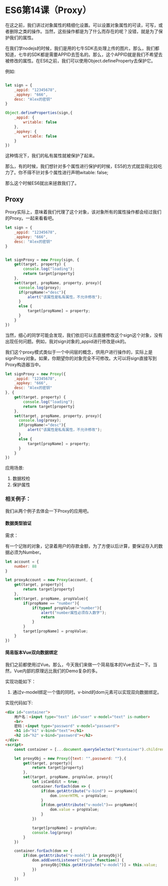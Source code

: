 # ES6第14课（Proxy）

在这之前，我们讲过对象属性的精细化设置。可以设置对象属性的可读，可写，或者删除之类的操作。当然，这些操作都是为了什么而存在的呢？没错，就是为了保护我们的属性。


在我们学nodejs的时候，我们是用的七牛SDK去处理上传的图片。那么，我们都知道，七牛的SDK都是需要APPID去签名的。那么，这个APPID就是我们不希望去被修改的属性。在ES6之前，我们可以使用Object.defineProperty去保护它。


例如:


```javascript

let sign = {
    _appid: "12345678",
    _appkey: "666",
    desc: "Alex的密钥"
}

Object.defineProperties(sign,{
    _appid: {
        writable: false
    },
    _appkey: {
        writable: false
    }
})

```
这种情况下，我们的私有属性就被保护了起来。

那么，有的时候，我们想针对多个属性进行保护的时候，ES5的方式就显得比较吃力了。你不得不针对多个属性进行声明witable: false;

那么这个时候ES6就出来拯救我们了。

## Proxy

Proxy实际上，意味着我们代理了这个对象，该对象所有的属性操作都会经过我们的Proxy。一起来看看吧。


```javascript
let sign = {
    _appid: "12345678",
    _appkey: "666",
    desc: "Alex的密钥"
}


let signProxy = new Proxy(sign, {
    get(target, property) {
        console.log("loading");
        return target[property]
    },
    set(target, propName, property, proxy){
      console.log(proxy);
      if(propName!="desc"){
          alert("该属性是私有属性，不允许修改");
      }
      else {
          target[propName] = property;
      }
    }
})

```

当然，细心的同学可能会发现，我们依旧可以去直接修改这个sign这个对象，没有出现任何问题。例如，我对sign对象的_appid进行修改是ok的。

我们这个proxy模式类似于一个中间层的概念，供用户进行操作的，实际上是signProxy对象。如果，你期望你的对象完全不可修改。大可以将sign直接写到Proxy构造器当中。

```javascript
let signProxy = new Proxy({
    _appid: "12345678",
    _appkey: "666",
    desc: "Alex的密钥"
}, {
    get(target, property) {
        console.log("loading");
        return target[property]
    },
    set(target, propName, property, proxy){
      console.log(proxy);
      if(propName!="desc"){
          alert("该属性是私有属性，不允许修改");
      }
      else {
          target[propName] = property;
      }
    }
})
```
应用场景:

1. 数据校检
2. 保护属性

### 相关例子：
我们从两个例子去体会一下Proxy的应用吧。


#### 数据类型验证

需求：

有一个记账的对象，记录着用户的存款金额，为了方便以后计算，要保证存入的数据必须为Number。

```javascript
let account = {
    number: 88
}

let proxyAccount = new Proxy(account, {
    get(target, property){
        return target[property]
    },
    set(target, propName, propValue){
        if(propName == "number"){
            if(typeof propValue!="number"){
                alert("number属性必须存入数字");
                return
            }
        }
        target[propName] = propValue;
    }
})
```


#### 简易版本Vue双向数据绑定

我们之前都使用过Vue。那么，今天我们来做一个简易版本的Vue去试一下。当然，Vue内部的原理远比我们的Demo复杂的多。


实现功能如下：
1. 通过v-model绑定一个值的同时。v-bind的dom元素可以实现双向数据绑定。

实现代码如下:

```html
<div id="container">
    用户名：<input type="text" id="user" v-model="text" is-number>
    <br>
    密码：<input type="password" v-model="password">
    <h1 id="h1" v-bind="text"></h1>
    <h2 id="h2" v-bind="password"></h2>
</div>
<script>
    const container = [...document.querySelector("#container").children];

    let proxyObj = new Proxy({text: "",password: ""},{
        get(target, property){
            return target[property]
        },
        set(target, propName, propValue, proxy){
            let isCanEdit = true;
            container.forEach(dom => {
                if(dom.getAttribute("v-bind") == propName){
                    dom.innerHTML = propValue;
                }
                if(dom.getAttribute("v-model")== propName){
                    dom.value = propValue;
                }
            })

            target[propName] = propValue;
            console.log(proxy)
        }
    })

    container.forEach(dom => {
        if(dom.getAttribute("v-model") in proxyObj){
            dom.addEventListener("input",function() {
                proxyObj[this.getAttribute("v-model")] = this.value;
            })
        }
    })

```
